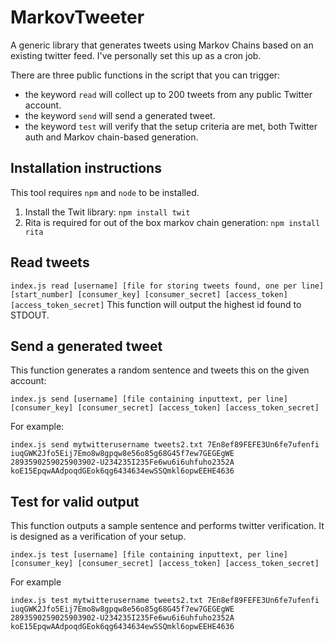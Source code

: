 # MarkovTweeter
A generic library that generates tweets using Markov Chains based on an existing twitter feed. I've personally set this up as a cron job.

There are three public functions in the script that you can trigger:

* the keyword `read` will collect up to 200 tweets from any public Twitter account.
* the keyword `send` will send a generated tweet.
* the keyword `test` will verify that the setup criteria are met, both Twitter auth and Markov chain-based generation.

## Installation instructions
This tool requires `npm` and `node` to be installed.

1. Install the Twit library: `npm install twit`
2. Rita is required for out of the box markov chain generation: `npm install rita`

## Read tweets
`index.js read [username] [file for storing tweets found, one per line] [start_number] [consumer_key] [consumer_secret] [access_token] [access_token_secret]`
This function will output the highest id found to STDOUT.


## Send a generated tweet
This function generates a random sentence and tweets this on the given account:
 
`index.js send [username] [file containing inputtext, per line] [consumer_key] [consumer_secret] [access_token] [access_token_secret]`


For example:

`index.js send mytwitterusername tweets2.txt 7En8ef89FEFE3Un6fe7ufenfi iuqGWK2Jfo5Eij7Emo8w8gpqw8e56o85g68G45f7ew7GEGEgWE 2893590259025903902-U234235I235Fe6wu6i6uhfuho2352A koE15EpqwAAdpoqdGEok6qg6434634ewSSQmkl6opwEEHE4636`

## Test for valid output
This function outputs a sample sentence and performs twitter verification. It is designed as a verification of your setup.

`index.js test [username] [file containing inputtext, per line] [consumer_key] [consumer_secret] [access_token] [access_token_secret]`


For example

`index.js test mytwitterusername tweets2.txt 7En8ef89FEFE3Un6fe7ufenfi iuqGWK2Jfo5Eij7Emo8w8gpqw8e56o85g68G45f7ew7GEGEgWE 2893590259025903902-U234235I235Fe6wu6i6uhfuho2352A koE15EpqwAAdpoqdGEok6qg6434634ewSSQmkl6opwEEHE4636`	